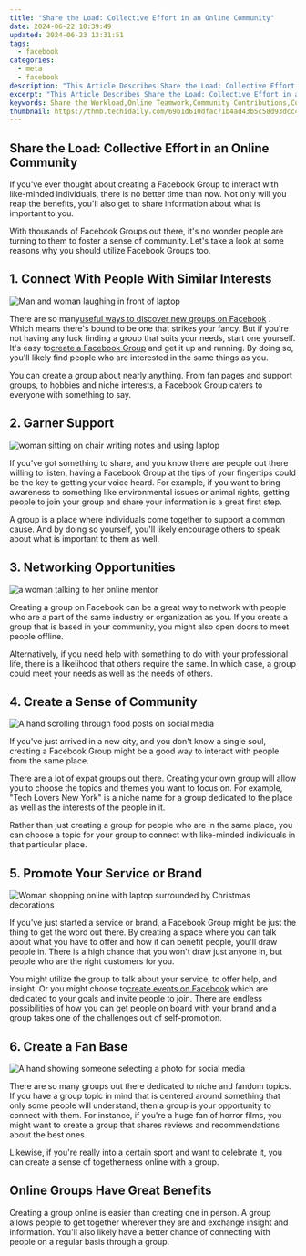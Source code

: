 ```yaml
---
title: "Share the Load: Collective Effort in an Online Community"
date: 2024-06-22 10:39:49
updated: 2024-06-23 12:31:51
tags:
  - facebook
categories:
  - meta
  - facebook
description: "This Article Describes Share the Load: Collective Effort in an Online Community"
excerpt: "This Article Describes Share the Load: Collective Effort in an Online Community"
keywords: Share the Workload,Online Teamwork,Community Contributions,Collaborative Engagement,Shared Responsibility,Collective Action Web,Joint Effort Online
thumbnail: https://thmb.techidaily.com/69b1d610dfac71b4ad43b5c58d93dcc4f9582f39ed2f8ffdd69954aaaa5a12ae.jpg
---
```


## Share the Load: Collective Effort in an Online Community

 If you've ever thought about creating a Facebook Group to interact with like-minded individuals, there is no better time than now. Not only will you reap the benefits, you'll also get to share information about what is important to you.

 With thousands of Facebook Groups out there, it's no wonder people are turning to them to foster a sense of community. Let's take a look at some reasons why you should utilize Facebook Groups too.

## 1\. Connect With People With Similar Interests

![Man and woman laughing in front of laptop](https://static1.makeuseofimages.com/wordpress/wp-content/uploads/2022/11/pexels-andrea-piacquadio-853151.jpg)

 There are so many[useful ways to discover new groups on Facebook](https://www.makeuseof.com/tag/5-awesome-ways-discover-new-facebook-groups/) . Which means there's bound to be one that strikes your fancy. But if you're not having any luck finding a group that suits your needs, start one yourself. It's easy to[create a Facebook Group](https://www.makeuseof.com/create-facebook-group/) and get it up and running. By doing so, you'll likely find people who are interested in the same things as you.

 You can create a group about nearly anything. From fan pages and support groups, to hobbies and niche interests, a Facebook Group caters to everyone with something to say.

## 2\. Garner Support

![woman sitting on chair writing notes and using laptop](https://static1.makeuseofimages.com/wordpress/wp-content/uploads/2022/01/woman_online_tech_course.jpg)

 If you've got something to share, and you know there are people out there willing to listen, having a Facebook Group at the tips of your fingertips could be the key to getting your voice heard. For example, if you want to bring awareness to something like environmental issues or animal rights, getting people to join your group and share your information is a great first step.

 A group is a place where individuals come together to support a common cause. And by doing so yourself, you'll likely encourage others to speak about what is important to them as well.

## 3\. Networking Opportunities

![a woman talking to her online mentor](https://static1.makeuseofimages.com/wordpress/wp-content/uploads/2022/06/online-mentor.jpg)

 Creating a group on Facebook can be a great way to network with people who are a part of the same industry or organization as you. If you create a group that is based in your community, you might also open doors to meet people offline.

 Alternatively, if you need help with something to do with your professional life, there is a likelihood that others require the same. In which case, a group could meet your needs as well as the needs of others.

## 4\. Create a Sense of Community

![A hand scrolling through food posts on social media](https://static1.makeuseofimages.com/wordpress/wp-content/uploads/2022/11/pexels-kerde-severin-1542252.jpg)

 If you've just arrived in a new city, and you don't know a single soul, creating a Facebook Group might be a good way to interact with people from the same place.

 There are a lot of expat groups out there. Creating your own group will allow you to choose the topics and themes you want to focus on. For example, "Tech Lovers New York" is a niche name for a group dedicated to the place as well as the interests of the people in it.

 Rather than just creating a group for people who are in the same place, you can choose a topic for your group to connect with like-minded individuals in that particular place.

## 5\. Promote Your Service or Brand

![Woman shopping online with laptop surrounded by Christmas decorations](https://static1.makeuseofimages.com/wordpress/wp-content/uploads/2022/12/digital-gift-hero.jpg)

 If you've just started a service or brand, a Facebook Group might be just the thing to get the word out there. By creating a space where you can talk about what you have to offer and how it can benefit people, you'll draw people in. There is a high chance that you won't draw just anyone in, but people who are the right customers for you.

 You might utilize the group to talk about your service, to offer help, and insight. Or you might choose to[create events on Facebook](https://www.makeuseof.com/tag/create-events-facebook/) which are dedicated to your goals and invite people to join. There are endless possibilities of how you can get people on board with your brand and a group takes one of the challenges out of self-promotion.

## 6\. Create a Fan Base

![A hand showing someone selecting a photo for social media](https://static1.makeuseofimages.com/wordpress/wp-content/uploads/2022/11/pexels-cottonbro-5082579.jpg)

 There are so many groups out there dedicated to niche and fandom topics. If you have a group topic in mind that is centered around something that only some people will understand, then a group is your opportunity to connect with them. For instance, if you're a huge fan of horror films, you might want to create a group that shares reviews and recommendations about the best ones.

 Likewise, if you're really into a certain sport and want to celebrate it, you can create a sense of togetherness online with a group.

## Online Groups Have Great Benefits

 Creating a group online is easier than creating one in person. A group allows people to get together wherever they are and exchange insight and information. You'll also likely have a better chance of connecting with people on a regular basis through a group.


<ins class="adsbygoogle"
     style="display:block"
     data-ad-format="autorelaxed"
     data-ad-client="ca-pub-7571918770474297"
     data-ad-slot="1223367746"></ins>



<ins class="adsbygoogle"
     style="display:block"
     data-ad-client="ca-pub-7571918770474297"
     data-ad-slot="8358498916"
     data-ad-format="auto"
     data-full-width-responsive="true"></ins>
